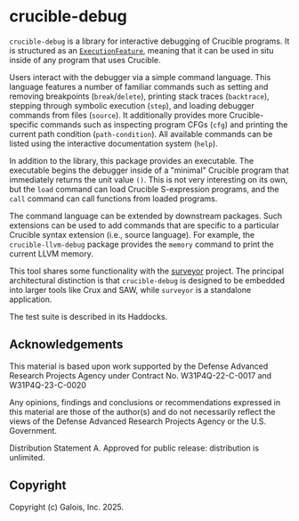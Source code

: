 # crucible-debug

`crucible-debug` is a library for interactive debugging of Crucible programs.
It is structured as an [`ExecutionFeature`][exec-feat], meaning that it can be used in situ inside of any program that uses Crucible.

[exec-feat]: https://hackage.haskell.org/package/crucible-0.7.1/docs/Lang-Crucible-Simulator.html#t:ExecutionFeature

Users interact with the debugger via a simple command language.
This language features a number of familiar commands such as setting and removing breakpoints (`break`/`delete`), printing stack traces (`backtrace`), stepping through symbolic execution (`step`), and loading debugger commands from files (`source`).
It additionally provides more Crucible-specific commands such as inspecting program CFGs (`cfg`) and printing the current path condition (`path-condition`).
All available commands can be listed using the interactive documentation system (`help`).

In addition to the library, this package provides an executable.
The executable begins the debugger inside of a "minimal" Crucible program that immediately returns the unit value `()`.
This is not very interesting on its own, but the `load` command can load Crucible S-expression programs, and the `call` command can call functions from loaded programs.

The command language can be extended by downstream packages.
Such extensions can be used to add commands that are specific to a particular Crucible syntax extension (i.e., source language).
For example, the `crucible-llvm-debug` package provides the `memory` command to print the current LLVM memory.

This tool shares some functionality with the [surveyor] project. The principal architectural distinction is that `crucible-debug` is designed to be embedded into larger tools like Crux and SAW, while `surveyor` is a standalone application.

[surveyor]: https://github.com/GaloisInc/surveyor

The test suite is described in its Haddocks.

## Acknowledgements

This material is based upon work supported by the Defense Advanced Research Projects Agency under Contract No. W31P4Q-22-C-0017 and W31P4Q-23-C-0020

Any opinions, findings and conclusions or recommendations expressed in this material are those of the author(s) and do not necessarily reflect the views of the Defense Advanced Research Projects Agency or the U.S. Government.

Distribution Statement A. Approved for public release: distribution is unlimited.

## Copyright

Copyright (c) Galois, Inc. 2025.
